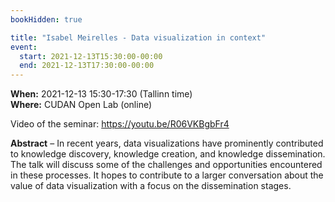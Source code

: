 ```yaml
---
bookHidden: true

title: "Isabel Meirelles - Data visualization in context"
event:
  start: 2021-12-13T15:30:00-00:00
  end: 2021-12-13T17:30:00-00:00
---
```


**When:** 2021-12-13 15:30-17:30 (Tallinn time)  
**Where:** CUDAN Open Lab (online)    

Video of the seminar: https://youtu.be/R06VKBgbFr4  

<!--more-->
**Abstract** – In recent years, data visualizations have prominently contributed to knowledge discovery, knowledge creation, and knowledge dissemination. The talk will discuss some of the challenges and opportunities encountered in these processes. It hopes to contribute to a larger conversation about the value of data visualization with a focus on the dissemination stages. 
